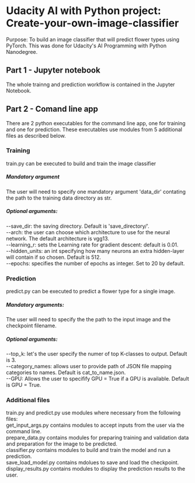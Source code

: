 # Udacity AI with Python project: Create-your-own-image-classifier
Purpose: To build an image classifier that will predict flower types using PyTorch. This was done for Udacity's AI Programming with Python Nanodegree.

## Part 1 - Jupyter notebook
The whole trainng and prediction workflow is contained in the Jupyter Notebook.

## Part 2 - Comand line app
There are 2 python executables for the command line app, one for training and one for prediction. These executables use modules from 5 additional files as described below. 

### Training
train.py can be executed to build and train the image classifier 
##### Mandatory argument
The user will need to specify one mandatory argument 'data_dir' contating the path to the training data directory as str. 
##### Optional arguments:
--save_dir: the saving directory. Default is 'save_directory/'.  
--arch: the user can choose which architecture to use for the neural network. The default architecture is vgg13.  
--learning_r: sets the Learning rate for gradient descent: default is 0.01.  
--hidden_units: an int specifying how many neurons an extra hidden-layer will contain if so chosen. Default is 512.  
--epochs: specifies the number of epochs as integer. Set to 20 by default.  

### Prediction
predict.py can be executed to predict a flower type for a single image.  
##### Mandatory arguments:
The user will need to specify the the path to the input image and the checkpoint filename.
##### Optional arguments:
--top_k: let's the user specify the numer of top K-classes to output. Default is 3.  
--category_names: allows user to provide path of JSON file mapping categories to names. Default is cat_to_name.json.  
--GPU: Allows the user to specifify GPU = True if a GPU is available. Default is GPU = True.  

### Additional files
train.py and predict.py use modules where necessary from the following files:  
get_input_args.py contains modules to accept inputs from the user via the command line.  
prepare_data.py contains modules for preparing training and validation data and preparation for the image to be predicted.  
classifier.py contains modules to build and train the model and run a prediction.  
save_load_model.py contains mdolues to save and load the checkpoint.  
display_results.py contains modules to display the prediction results to the user.  
